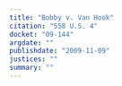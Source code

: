 ```yaml
---
title: "Bobby v. Van Hook"
citation: "558 U.S. 4"
docket: "09-144"
argdate: ""
publishdate: "2009-11-09"
justices: ""
summary: ""
---
```


